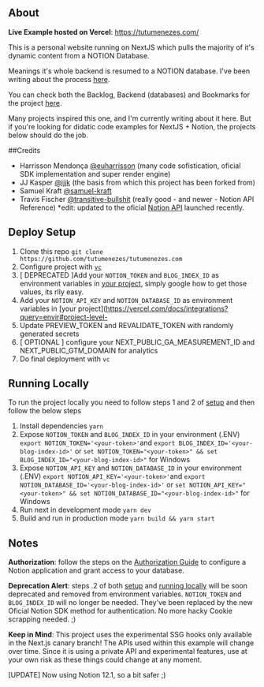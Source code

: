 ## About

**Live Example hosted on Vercel**: https://tutumenezes.com/

This is a personal website running on NextJS which pulls the majority of it's dynamic content from a NOTION Database.

Meanings it's whole backend is resumed to a NOTION database. I've been writing about the process [here](https://tutumenezes.com/building-this-personal-website).

You can check both the Backlog, Backend (databases) and Bookmarks for the project [here](https://www.notion.so/tutumenezes/tutumenezes-com-9c571887ad47453e82c8d98bcb8e50e6).

Many projects inspired this one, and I'm currently writing about it here.
But if you're looking for didatic code examples for NextJS + Notion, the projects below should do the job.

##Credits

- Harrisson Mendonça [@euharrisson](https://github.com/euharrison) (many code sofistication, oficial SDK implementation and super render engine)
- JJ Kasper [@ijjk](https://github.com/ijjk/notion-blog) (the basis from which this project has been forked from)
- Samuel Kraft [@samuel-kraft](https://github.com/samuelkraft/notion-blog-nextjs)
- Travis Fischer [@transitive-bullshit](https://github.com/transitive-bullshit/nextjs-notion-starter-kit) (really good - and newer - Notion API Reference)
  \*edit: updated to the oficial [Notion API](https://developers.notion.com/) launched recently.

## Deploy Setup

1. Clone this repo `git clone https://github.com/tutumenezes/tutumenezes.com`
2. Configure project with [`vc`](https://vercel.com/download)
3. [ DEPRECATED ]Add your `NOTION_TOKEN` and `BLOG_INDEX_ID` as environment variables in [your project](https://vercel.com/docs/integrations?query=envir#project-level-apis/project-based-environment-variables), simply google how to get those values, its rlly easy.
4. Add your `NOTION_API_KEY` and `NOTION_DATABASE_ID` as environment variables in [your project](https://vercel.com/docs/integrations?query=envir#project-level-
5. Update PREVIEW_TOKEN and REVALIDATE_TOKEN with randomly generated secrets
6. [ OPTIONAL ] configure your NEXT_PUBLIC_GA_MEASUREMENT_ID and NEXT_PUBLIC_GTM_DOMAIN for analytics
7. Do final deployment with `vc`

## Running Locally

To run the project locally you need to follow steps 1 and 2 of [setup](#deploy-setup) and then follow the below steps

1. Install dependencies `yarn`
2. Expose `NOTION_TOKEN` and `BLOG_INDEX_ID` in your environment (.ENV) `export NOTION_TOKEN='<your-token>'`and `export BLOG_INDEX_ID='<your-blog-index-id>'` or `set NOTION_TOKEN="<your-token>" && set BLOG_INDEX_ID="<your-blog-index-id>"` for Windows
3. Expose `NOTION_API_KEY` and `NOTION_DATABASE_ID` in your environment (.ENV) `export NOTION_API_KEY='<your-token>'`and `export NOTION_DATABASE_ID='<your-blog-index-id>'` or `set NOTION_API_KEY="<your-token>" && set NOTION_DATABASE_ID="<your-blog-index-id>"` for Windows
4. Run next in development mode `yarn dev`
5. Build and run in production mode `yarn build && yarn start`

## Notes

**Authorization**: follow the steps on the [Authorization Guide](https://developers.notion.com/docs/authorization) to configure a Notion application and grant access to your database.

**Deprecation Alert**: steps .2 of both [setup](#deploy-setup) and [running locally](#running-locally) will be soon deprecated and removed from environment variables. `NOTION_TOKEN` and `BLOG_INDEX_ID` will no longer be needed. They've been replaced by the new Oficial Notion SDK method for authentication. No more hacky Cookie scrapping needed. ;)

**Keep in Mind**: This project uses the experimental SSG hooks only available in the Next.js canary branch! The APIs used within this example will change over time. Since it is using a private API and experimental features, use at your own risk as these things could change at any moment.

[UPDATE] Now using Notion 12.1, so a bit safer ;)
